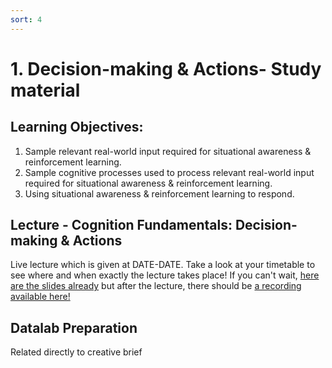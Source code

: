 ```yaml
---
sort: 4
---
```


# 1. Decision-making & Actions- Study material

## Learning Objectives: 
1. Sample relevant real-world input required for situational awareness & reinforcement learning.
2. Sample cognitive processes used to process relevant real-world input required for situational awareness & reinforcement learning.
3. Using situational awareness & reinforcement learning to respond.


## Lecture - Cognition Fundamentals: Decision-making & Actions
Live lecture which is given at DATE-DATE. Take a look at your timetable to see where and when exactly the lecture takes place! If you can't wait, [here are the slides already](https://github.com/BredaUniversityADSAI/ADS-AI/blob/8a312a9350b35bad7ebbf135293d669582d8575d/docs/Study%20Content/Cognition%20Fundamentals/assets/lectures/Cognition%20Fundamentals%20-%20Decision-making%20and%20Actions.pptx) but after the lecture, there should be [a recording available here!](https://www.youtube.com/watch?v=dQw4w9WgXcQ&feature=share&si=ELPmzJkDCLju2KnD5oyZMQ)



## Datalab Preparation
Related directly to creative brief